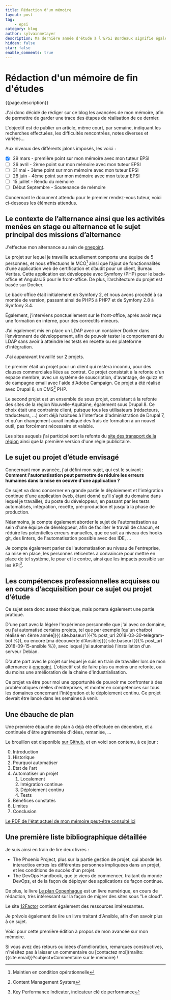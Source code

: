 ```yaml
---
title: Rédaction d'un mémoire
layout: post
tag:
    - epsi
category: blog
author: sylvainmetayer
description: Ma dernière année d'étude à l'EPSI Bordeaux signifie également la rédaction d'un mémoire. Afin d'assurer un suivi efficace des tuteurs EPSI, il est demandé aux étudiants de donner des états d'avancements, à des dates jalons, afin que les tuteurs puissent recadrer l'étudiant s'il part dans une mauvaise direction.
hidden: false
star: false
enable_comments: true
---
```


# Rédaction d'un mémoire de fin d'études

{{page.description}}

J'ai donc décidé de rédiger sur ce blog les avancées de mon mémoire, afin de permettre de garder une trace des étapes de réalisation de ce dernier. 

L'objectif est de publier un article, même court, par semaine, indiquant les recherches effectuées, les difficultés rencontrées, notes diverses et variées...

Aux niveaux des différents jalons imposés, les voici :

- [x] 29 mars - première point sur mon mémoire avec mon tuteur EPSI
- [ ] 26 avril - 2ème point sur mon mémoire avec mon tuteur EPSI
- [ ] 31 mai - 3ème point sur mon mémoire avec mon tuteur EPSI
- [ ] 28 juin - 4ème point sur mon mémoire avec mon tuteur EPSI
- [ ] 15 juillet - Rendu du mémoire 
- [ ] Début Septembre - Soutenance de mémoire

Concernant le document attendu pour le premier rendez-vous tuteur, voici ci-dessous les éléments attendus. 

## Le contexte de l’alternance ainsi que les activités menées en stage ou alternance et le sujet principal des missions d’alternance

J'effectue mon alternance au sein de [onepoint](https://groupeonepoint.com). 

Le projet sur lequel je travaille actuellement comporte une équipe de 5 personnes, et nous effectuons le MCO[^2] ainsi que l’ajout de fonctionnalités d’une application web de certification et d’audit pour un client, Bureau Veritas. Cette application est développée avec Symfony (PHP) pour le back-office et AngularJS pour le front-office. De plus, l’architecture du projet est basée sur Docker.

Le back-office était initialement en Symfony 2, et nous avons procédé à sa montée de version, passant ainsi de PHP5 à PHP7 et de Symfony 2.8 à Symfony 3.4. 

Également, j’interviens ponctuellement sur le front-office, après avoir reçu une formation en interne, pour des correctifs mineurs. 

J’ai également mis en place un LDAP avec un container Docker dans l’environnent de développement, afin de pouvoir tester le comportement du LDAP sans avoir à atteindre les tests en recette ou en plateforme d’intégration.

J'ai auparavant travaillé sur 2 projets.

Le premier était un projet pour un client qui restera inconnu, pour des clauses commerciales liées au contrat. Ce projet consistait à la refonte d'un espace membre, avec un système de souscription, d'avantage, de quizz et de campagne email avec l'aide d'Adobe Campaign. Ce projet a été réalisé avec Drupal 8, un CMS[^3] PHP.

Le second projet est un ensemble de sous projet, consistant à la refonte des sites de la région Nouvelle-Aquitaine, également sous Drupal 8. Ce choix était une contrainte client, puisque tous les utilisateurs (rédacteurs, traducteurs, ...) sont déjà habitués à l'interface d'administration de Drupal 7, et qu'un changement aurait impliqué des frais de formation à un nouvel outil, pas forcément nécessaire et valable.

Les sites auquels j'ai participé sont la refonte du [site des transport de la région](https://transports.nouvelle-aquitaine.fr/fr) ainsi que la première version d'une régie publicitaire.

## Le sujet ou projet d’étude envisagé

Concernant mon avancée, j'ai défini mon sujet, qui est le suivant : **Comment l'automatisation peut permettre de réduire les erreurs humaines dans la mise en oeuvre d'une application ?**

Ce sujet va donc concerner en grande partie le déploiement et l'intégration continue d'une application (web, étant donné qu'il s'agit du domaine dans lequel je travaille), du poste du développeur, en passant par les tests automatisés, intégration, recette, pré-production et jusqu'à la phase de production.

Néanmoins, je compte également aborder le sujet de l'automatisation au sein d'une équipe de développeur, afin de faciliter le travail de chacun, et réduire les potentielles erreurs manuelles, que ce soit au niveau des hooks git, des linters, de l'automatisation possible avec des IDE, ...

Je compte également parler de l'automatisation au niveau de l'entreprise, sa mise en place, les personnes réticentes à convaincre pour mettre en place de tel système, le pour et le contre, ainsi que les impacts possible sur les KPI[^1].

## Les compétences professionnelles acquises ou en cours d’acquisition pour ce sujet ou projet d’étude

Ce sujet sera donc assez théorique, mais portera également une partie pratique. 

D'une part avec la légère l'expérience personnelle que j'ai avec ce domaine, ou j'ai automatisé certains projets, tel que par exemple [qu'un chatbot réalisé en 4ème année]({{ site.baseurl }}{% post_url 2018-03-30-telegram-bot %}), ou encore [ma découverte d'Ansible]({{ site.baseurl }}{% post_url 2018-09-15-ansible %}), avec lequel j'ai automatisé l'installation d'un serveur Debian.

D'autre part avec le projet sur lequel je suis en train de travailler lors de mon alternance à [onepoint](https://groupeonepoint.com). L'objectif est de faire plus ou moins une refonte, ou du moins une amélioration de la chaine d'industrialisation. 

Ce projet va être pour moi une opportunité de pouvoir me confronter à des problématiques réelles d'entreprises, et monter en compétences sur tous les domaines concernant l'intégration et le déploiement continu. Ce projet devrait être lancé dans les semaines à venir.

## Une ébauche de plan

Une première ébauche de plan à déjà été effectuée en décembre, et a continuée d'être agrémentée d'idées, remaniée, ...

Le brouillon est disponible [sur Github](https://github.com/sylvainmetayer/epsi-memoire/issues/8), et en voici son contenu, à ce jour : 

0. Introduction
1. Historique
2. Pourquoi automatiser
3. Etat de l'art
4. Automatiser un projet
    1. Localement
    2. Intégration continue
    3. Déploiement continu
    4. Tests
5. Bénéfices constatés
6. Limites
7. Conclusion

[Le PDF de l'état actuel de mon mémoire peut-être consulté ici](https://github.com/sylvainmetayer/epsi-memoire/releases/latest)

## Une première liste bibliographique détaillée

Je suis ainsi en train de lire deux livres : 

- The Phoenix Project, plus sur la partie gestion de projet, qui aborde les interactios entres les différentes personnes impliquées dans un projet, et les conditions de succès d'un projet.
- The DevOps Handbook, que je viens de commencer, traitant du monde DevOps, et de la façon de déployer des applications de façon continue.

De plus, le livre [Le plan Copenhague](https://leanpub.com/6cloud/) est un livre numérique, en cours de rédaction, très intéressant sur la façon de migrer des sites sous "Le cloud".

Le site [12Factor](https://12factor.net/) contient également des ressources intéressantes.

Je prévois également de lire un livre traitant d'Ansible, afin d'en savoir plus à ce sujet.


Voici pour cette première édition à propos de mon avancée sur mon mémoire. 

Si vous avez des retours ou idées d'amélioration, remarques constructives, n'hésitez pas à laisser un commentaire ou [contactez moi](mailto:{{site.email}}?subject=Commentaire sur le mémoire) !

[^1]: Key Performance Indicator, indicateur clé de performance
[^2]: Maintien en condition opérationnelle
[^3]: Content Management System
